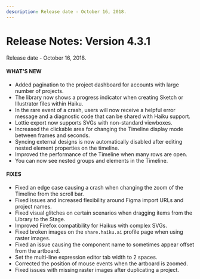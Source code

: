 ```yaml
---
description: Release date - October 16, 2018.
---
```


# Release Notes: Version 4.3.1
Release date - October 16, 2018.


#### WHAT'S NEW
- Added pagination to the project dashboard for accounts with large number of projects.
- The library now shows a progress indicator when creating Sketch or Illustrator files within Haiku.
- In the rare event of a crash, users will now receive a helpful error message and a diagnostic code that can be shared with Haiku support.
- Lottie export now supports SVGs with non-standard viewboxes.
- Increased the clickable area for changing the Timeline display mode between frames and seconds.
- Syncing external designs is now automatically disabled after editing nested element properties on the timeline.
- Improved the performance of the Timeline when many rows are open.
- You can now see nested groups and elements in the Timeline.


#### FIXES
- Fixed an edge case causing a crash when changing the zoom of the Timeline from the scroll bar.
- Fixed issues and increased flexibility around Figma import URLs and project names.
- Fixed visual glitches on certain scenarios when dragging items from the Library to the Stage.
- Improved Firefox compatibility for Haikus with complex SVGs.
- Fixed broken images on the `share.haiku.ai` profile page when using raster images.
- Fixed an issue causing the component name to sometimes appear offset from the artboard.
- Set the multi-line expression editor tab width to 2 spaces.
- Corrected the position of mouse events when the artboard is zoomed.
- Fixed issues with missing raster images after duplicating a project.

